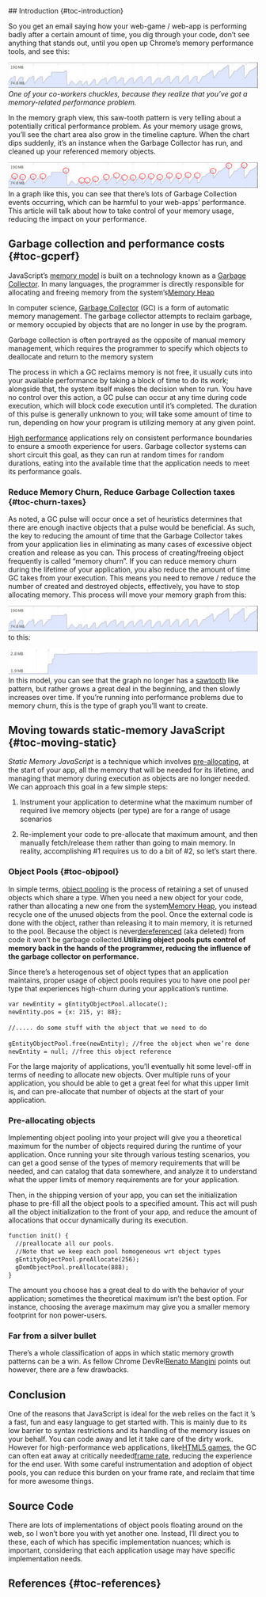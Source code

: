 <section class="byline"></section>
## Introduction {#toc-introduction}

So you get an email saying how your web-game / web-app is performing badly
after a certain amount of time, you dig through your code, don’t see anything 
that stands out, until you open up Chrome’s memory performance tools, and see 
this:

![I wonder what all those saw-tooths are?][1]
*One of your co-workers chuckles, because they realize that you’ve got a
memory-related performance problem.*

In the memory graph view, this saw-tooth pattern is very telling about a
potentially critical performance problem. As your memory usage grows, you’ll see
the chart area also grow in the timeline capture. When the chart dips suddenly, 
it’s an instance when the Garbage Collector has run, and cleaned up your 
referenced memory objects.

![Look at all those GC Events!][2]
In a graph like this, you can see that there’s lots of Garbage Collection
events occurring, which can be harmful to your web-apps’ performance. This 
article will talk about how to take control of your memory usage, reducing the 
impact on your performance.

## Garbage collection and performance costs {#toc-gcperf}

JavaScript’s [memory model][3] is built on a technology known as a 
[Garbage Collector][4]. In many languages, the programmer is directly
responsible for allocating and freeing memory from the system’s[Memory Heap][5]

In computer science, [Garbage Collector][4] (GC) is a form of automatic memory
management. The garbage collector attempts to reclaim garbage, or memory 
occupied by objects that are no longer in use by the program.

Garbage collection is often portrayed as the opposite of manual memory
management, which requires the programmer to specify which objects to deallocate
and return to the memory system

The process in which a GC reclaims memory is not free, it usually cuts into
your available performance by taking a block of time to do its work; alongside 
that, the system itself makes the decision when to run. You have no control over
this action, a GC pulse can occur at any time during code execution, which will 
block code execution until it’s completed. The duration of this pulse is 
generally unknown to you; will take some amount of time to run, depending on how
your program is utilizing memory at any given point.

[High performance][6] applications rely on consistent performance boundaries to
ensure a smooth experience for users. Garbage collector systems can short 
circuit this goal, as they can run at random times for random durations, eating 
into the available time that the application needs to meet its performance goals.

### Reduce Memory Churn, Reduce Garbage Collection taxes {#toc-churn-taxes}

As noted, a GC pulse will occur once a set of heuristics determines that there
are enough inactive objects that a pulse would be beneficial. As such, the key 
to reducing the amount of time that the Garbage Collector takes from your 
application lies in eliminating as many cases of excessive object creation and 
release as you can. This process of creating/freeing object frequently is called
“memory churn”. If you can reduce memory churn during the lifetime of your 
application, you also reduce the amount of time GC takes from your execution. 
This means you need to remove / reduce the number of created and destroyed 
objects, effectively, you have to stop allocating memory. This process will move
your memory graph from this:

![I wonder what all those saw-tooths are?][1]
to this:

![Ahhhh, that's better.][7]
In this model, you can see that the graph no longer has a [sawtooth][8] like
pattern, but rather grows a great deal in the beginning, and then slowly 
increases over time. If you’re running into performance problems due to memory 
churn, this is the type of graph you’ll want to create.

## Moving towards static-memory JavaScript {#toc-moving-static}

*Static Memory JavaScript* is a technique which involves [pre-allocating][8],
at the start of your app, all the memory that will be needed for its lifetime, 
and managing that memory during execution as objects are no longer needed. We 
can approach this goal in a few simple steps:

1.  Instrument your application to determine what the maximum number of
    required live memory objects (per type) are for a range of usage scenarios
   
2.  Re-implement your code to pre-allocate that maximum amount, and then
    manually fetch/release them rather than going to main memory.
    In reality, accomplishing #1 requires us to do a bit of #2, so let’s
start there.

### Object Pools {#toc-objpool}

In simple terms, [object pooling][9] is the process of retaining a set of
unused objects which share a type. When you need a new object for your code, 
rather than allocating a new one from the system[Memory Heap][5], you instead
recycle one of the unused objects from the pool. Once the external code is done 
with the object, rather than releasing it to main memory, it is returned to the 
pool. Because the object is never[dereferenced][10] (aka deleted) from code it
won’t be garbage collected.**Utilizing object pools puts control of memory back
in the hands of the programmer, reducing the influence of the garbage collector 
on performance.**

Since there’s a heterogenous set of object types that an application
maintains, proper usage of object pools requires you to have one pool per type 
that experiences high-churn during your application’s runtime.

    var newEntity = gEntityObjectPool.allocate();
    newEntity.pos = {x: 215, y: 88};
    
    //..... do some stuff with the object that we need to do
    
    gEntityObjectPool.free(newEntity); //free the object when we’re done
    newEntity = null; //free this object reference
    

For the large majority of applications, you’ll eventually hit some level-off
in terms of needing to allocate new objects. Over multiple runs of your 
application, you should be able to get a great feel for what this upper limit is,
and can pre-allocate that number of objects at the start of your application.

### Pre-allocating objects

Implementing object pooling into your project will give you a theoretical
maximum for the number of objects required during the runtime of your 
application. Once running your site through various testing scenarios, you can 
get a good sense of the types of memory requirements that will be needed, and 
can catalog that data somewhere, and analyze it to understand what the upper 
limits of memory requirements are for your application.

Then, in the shipping version of your app, you can set the initialization phase
to pre-fill all the object pools to a specified amount. This act will push all 
the object initialization to the front of your app, and reduce the amount of 
allocations that occur dynamically during its execution.

    function init() {
      //preallocate all our pools. 
      //Note that we keep each pool homogeneous wrt object types
      gEntityObjectPool.preAllocate(256);
      gDomObjectPool.preAllocate(888);
    }
    

The amount you choose has a great deal to do with the behavior of your
application; sometimes the theoretical maximum isn’t the best option. For 
instance, choosing the average maximum may give you a smaller memory footprint 
for non power-users.

### Far from a silver bullet

There’s a whole classification of apps in which static memory growth patterns
can be a win. As fellow Chrome DevRel[Renato Mangini][11] points out however,
there are a few drawbacks.

## Conclusion

One of the reasons that JavaScript is ideal for the web relies on the fact it
’s a fast, fun and easy language to get started with. This is mainly due to its 
low barrier to syntax restrictions and its handling of the memory issues on your
behalf. You can code away and let it take care of the dirty work. However for 
high-performance web applications, like[HTML5 games][12], the GC can often eat
away at critically needed[frame rate][13], reducing the experience for the end
user. With some careful instrumentation and adoption of object pools, you can 
reduce this burden on your frame rate, and reclaim that time for more awesome 
things.

## Source Code

There are lots of implementations of object pools floating around on the web,
so I won’t bore you with yet another one. Instead, I’ll direct you to these, 
each of which has specific implementation nuances; which is important, 
considering that each application usage may have specific implementation needs.

## References {#toc-references}

 [1]: img/fig1.jpg "A snapshot from your memory timeline"
 [2]: img/fig2.jpg "What the Saw-Tooths mean"
 [3]: http://en.wikipedia.org/wiki/Memory_model_(programming)
 [4]: http://en.wikipedia.org/wiki/Garbage_collection_(computer_science)
 [5]: https://en.wikipedia.org/wiki/Memory_management
 [6]: https://en.wikipedia.org/wiki/Supercomputer
 [7]: img/fig3.jpg "Static Memory Javascript"
 [8]: http://en.wikipedia.org/wiki/Sawtooth_wave
 [9]: http://en.wikipedia.org/wiki/Object_pool_pattern
 [10]: http://en.wikipedia.org/wiki/Reference_(computer_science)
 [11]: https://plus.google.com/u/0/+RenatoMangini/posts
 [12]: https://www.udacity.com/course/cs255
 [13]: http://en.wikipedia.org/wiki/Frame_rate